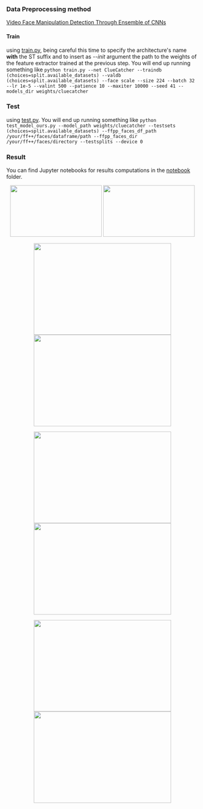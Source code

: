 ### Data Preprocessing method
[Video Face Manipulation Detection Through Ensemble of CNNs](https://github.com/polimi-ispl/icpr2020dfdc/tree/master)

#### Train
using [train.py](train.py), being careful this time to specify the architecture's name **with** the ST suffix and to insert as *--init* argument the path to the weights of the feature extractor trained at the previous step. You will end up running something like `python train.py --net ClueCatcher --traindb (choices=split.available_datasets) --valdb (choices=split.available_datasets) --face scale --size 224 --batch 32 --lr 1e-5 --valint 500 --patience 10 --maxiter 10000 --seed 41 --models_dir weights/cluecatcher`

### Test 
using [test.py](test.py). You will end up running something like `python test_model_ours.py --model_path weights/cluecatcher --testsets (choices=split.available_datasets) --ffpp_faces_df_path /your/ff++/faces/dataframe/path --ffpp_faces_dir /your/ff++/faces/directory --testsplits --device 0`

### Result
You can find Jupyter notebooks for results computations in the [notebook](notebook) folder.

<p align='center'>
  <img src="/result/gif/id0_0002.gif" width="240" height='135'/>
  <img src="/result/gif/id0_id3_0002.gif" width="240" height='135'/>
</p>
<p align='center'>
  <img src="/result/gif/id0_id20_0002.gif" width="360" height='240'/>
  <img src="/result/gif/id0_id23_0002.gif" width="360" height='240'/>
</p>
<p align='center'>
  <img src="/result/gif/id38_0004.gif" width="360" height='240'/>
  <img src="/result/gif/id38_id_23_0004.gif" width="360" height='240'/>
</p>
<p align='center'>
  <img src="/result/gif/id38_id_26_0004.gif" width="360" height='240'/>
  <img src="/result/gif/id38_id_28_0004.gif" width="360" height='240'/>
</p>
